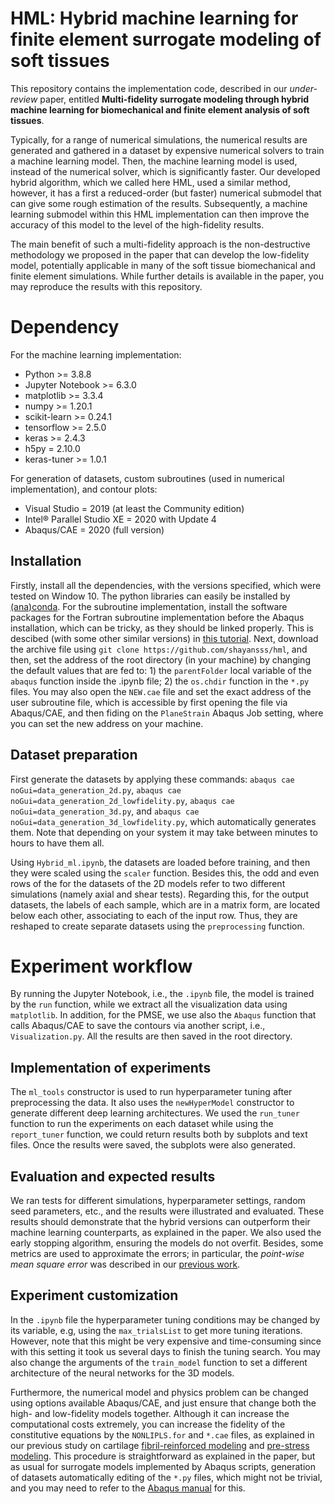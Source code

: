 # HML: Hybrid machine learning for finite element surrogate modeling of soft tissues
This repository contains the implementation code, described in our *under-review* paper, entitled **Multi-fidelity surrogate modeling through hybrid machine learning for biomechanical and finite element analysis of soft tissues**.

Typically, for a range of numerical simulations, the numerical results are generated and gathered in a dataset by expensive numerical solvers to train a machine learning model. Then, the machine learning model is used, instead of the numerical solver, which is significantly faster. Our developed hybrid algorithm, which we called here HML, used a similar method, however, it has a first a reduced-order (but faster) numerical submodel that can give some rough estimation of the results. Subsequently, a machine learning submodel within this HML implementation can then improve the accuracy of this model to the level of the high-fidelity results.

The main benefit of such a multi-fidelity approach is the non-destructive methodology we proposed in the paper that can develop the low-fidelity model, potentially applicable in many of the soft tissue biomechanical and finite element simulations. While further details is available in the paper, you may reproduce the results with this repository.

# Dependency
For the machine learning implementation:

- Python >= 3.8.8
- Jupyter Notebook >= 6.3.0
- matplotlib >= 3.3.4
- numpy >= 1.20.1
- scikit-learn >= 0.24.1
- tensorflow >= 2.5.0
- keras >= 2.4.3
- h5py = 2.10.0
- keras-tuner >= 1.0.1

For generation of datasets, custom subroutines (used in numerical implementation), and contour plots:
- Visual Studio = 2019 (at least the Community edition)
- Intel® Parallel Studio XE = 2020 with Update 4
- Abaqus/CAE = 2020 (full version)

## Installation
Firstly, install all the dependencies, with the versions specified, which were tested on Window 10. The python libraries can easily be installed by [(ana)conda](https://www.anaconda.com/). For the subroutine implementation, install the software packages for the Fortran subroutine implementation before the Abaqus installation, which can be tricky, as they should be linked properly. This is descibed (with some other similar versions) in [this tutorial](http://dx.doi.org/10.13140/RG.2.2.33539.32800). Next, download the archive file using `git clone https://github.com/shayansss/hml`, and then, set the address of the root directory (in your machine) by changing the default values that are fed to: 1) the `parentFolder` local variable of the `abaqus` function inside the .ipynb file; 2) the `os.chdir` function in the `*.py` files. You may also open the `NEW.cae` file and set the exact address of the user subroutine file, which is accessible by first opening the file via Abaqus/CAE, and then fiding on the `PlaneStrain` Abaqus Job setting, where you can set the new address on your machine.

## Dataset preparation

First generate the datasets by applying these commands: `abaqus cae noGui=data_generation_2d.py`, `abaqus cae noGui=data_generation_2d_lowfidelity.py`, `abaqus cae noGui=data_generation_3d.py`, and `abaqus cae noGui=data_generation_3d_lowfidelity.py`, which automatically generates them. Note that depending on your system it may take between minutes to hours to have them all.

Using `Hybrid_ml.ipynb`, the datasets are loaded before training, and then they were scaled using the `scaler` function. Besides this, the odd and even rows of the for the datasets of the 2D models refer to two different simulations (namely axial and shear tests). Regarding this, for the output datasets, the labels of each sample, which are in a matrix form, are located below each other, associating to each of the input row. Thus, they are reshaped to create separate datasets using the `preprocessing` function.

# Experiment workflow
By running the Jupyter Notebook, i.e., the `.ipynb` file, the model is trained by the `run` function, while we extract all the visualization data using `matplotlib`. In addition, for the PMSE, we use also the `Abaqus` function that calls Abaqus/CAE to save the contours via another script, i.e., `Visualization.py`. All the results are then saved in the root directory.

## Implementation of experiments
The `ml_tools` constructor is used to run hyperparameter tuning after preprocessing the data. It also uses the `newHyperModel` constructor to generate different deep learning architectures. We used the `run_tuner` function to run the experiments on each dataset while using the `report_tuner` function, we could return results both by subplots and text files. Once the results were saved, the subplots were also generated.

## Evaluation and expected results
We ran tests for different simulations, hyperparameter settings, random seed parameters, etc., and the results were illustrated and evaluated. These results should demonstrate that the hybrid versions can outperform their machine learning counterparts, as explained in the paper. We also used the early stopping algorithm, ensuring the models do not overfit. Besides, some metrics are used to approximate the errors; in particular, the *point-wise mean square error* was described in our [previous work](https://shayansss.github.io/files/2021_11.pdf).

## Experiment customization
In the `.ipynb` file the hyperparameter tuning conditions may be changed by its variable, e.g, using the `max_trialsList` to get more tuning iterations. However, note that this might be very expensive and time-consuming since with this setting it took us several days to finish the tuning search. You may also change the arguments of the `train_model` function to set a different architecture of the neural networks for the 3D models.

Furthermore, the numerical model and physics problem can be changed using options available Abaqus/CAE, and just ensure that change both the high- and low-fidelity models together. Although it can increase the computational costs extremely, you can increase the fidelity of the constitutive equations by the `NONLIPLS.for` and `*.cae` files, as explained in our previous study on cartilage [fibril-reinforced modeling](https://shayansss.github.io/files/2019_09_preprint.pdf) and [pre-stress modeling](https://shayansss.github.io/files/2021_02.pdf). This procedure is straightforward as explained in the paper, but as usual for surrogate models implemented by Abaqus scripts, generation of datasets automatically editing of the `*.py` files, which might not be trivial, and you may need to refer to the <a href="https://www.3ds.com/products-services/simulia/services-support/support/documentation/" target="_blank">Abaqus manual</a> for this.
